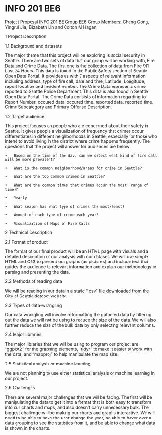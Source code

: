 # INFO 201 BE6
Project Proposal
INFO 201 BE	 Group BE6
Group Members: Cheng Gong, Yingrui Jia, Elizabeth Lin and Colton M Hagan

1 Project Description

1.1 Background and datasets

The major theme that this project will be exploring is social security in Seattle. There are two sets of data that our group will be working with, Fire Data and Crime Data. The first one is the collection of data from Fire 911 Last 24 Hours. This data is found in the Public Safety section of Seattle Open Data Portal. It provides us with 7 aspects of relevant information including address, type of fire call, date and time, Latitude, Longitude, report location and Incident number. The Crime Data represents crime reported to Seattle Police Department. This data is also found in Seattle Open Data Portal. The Crime Data consists of information regarding to Report Number, occured data, occured time, reported data, reported time, Crime Subcategory and Primary Offense Description. 


1.2 Target audience

This project focuses on people who are concerned about their safety in Seattle. It gives people a visualization of frequency that crimes occur differentiates in different neighborhoods in Seattle, especially for those who intend to avoid living in the district where crime happens frequently.
The questions that the project will answer for audiences are below:

	•	Based on the time of the day, can we detect what kind of fire call will be more prevalent?
	
	•	What is the common neighborhood/areas for crime in Seattle?
	
	•	What are the top common crimes in Seattle?
	
	•	What are the common times that crimes occur the most (range of time)?
	
	•	Yearly
	
	•	What season has what type of crimes the most/least?
	
	•	Amount of each type of crime each year?
	
	•	Visualization of Maps of Fire Calls



2 Technical Description

2.1 Format of product 

The format of our final product will be an HTML page with visuals and a detailed description of our analysis with our dataset. We will use simple HTML and CSS to present our graphs (as pictures) and include text that guides the audience to relevant information and explain our methodology in parsing and presenting the data.

2.2 Methods of reading data

We will be reading in our data in a static “.csv” file downloaded from the City of Seattle dataset website.


2.3 Types of data-wrangling

Our data wrangling will involve reformatting the gathered data by filtering out the data we will not be using to reduce the size of the data. We will also further reduce the size of the bulk data by only selecting relevant columns.  

2.4 Major libraries 

The major libraries that we will be using to program our project are “ggplot2” for the graphing elements, “tidyr” to make it easier to work with the data, and “mapproj” to help manipulate the map size.


2.5 Statistical analysis or machine learning

We are not planning to use either statistical analysis or machine learning in our project.


2.6 Challenges 

There are several major challenges that we will be facing. The first will be manipulating the data to get it into a format that is both easy to transform into our charts and maps, and also doesn’t carry unnecessary bulk. The biggest challenge will be making our charts and graphs interactive. We will need to be able to have the user change the year, be able to hover over a data grouping to see the statistics from it, and be able to change what data is shown in the charts.
